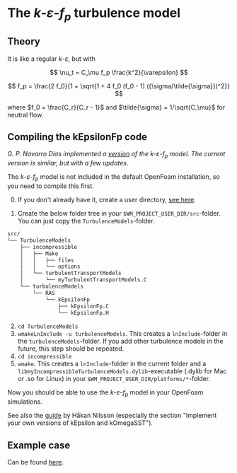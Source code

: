 # The $k$-$`\varepsilon`$-$`f_p`$ turbulence model

## Theory
It is like a regular $k$-$`\varepsilon`$, but with

$$
\nu_t = C_\mu f_p \frac{k^2}{\varepsilon}
$$

$$
f_p = \frac{2 f_0}{1 + \sqrt{1 + 4 f_0 (f_0 - 1) ({\sigma/\tilde{\sigma}})^2}}
$$

where $f_0 = \frac{C_r}{C_r - 1}$ and $\tilde{\sigma} = 1/\sqrt{C_\mu}$ for neutral flow.


## Compiling the kEpsilonFp code

*G. P. Navarro Dias implemented a [version](https://www.researchgate.net/publication/340929542_code_available_k-epsilon-fp_turbulence_model_for_OpenFOAM_41_and_OpenFOAM_v2012_From_van_dar_Laan_et_al_2015) of the $`k`$-$`\varepsilon`$-$`f_p`$ model. The current version is similar, but with a few updates*. 



The $k$-$`\varepsilon`$-$`f_p`$ model is not included in the default OpenFoam installation, so you need to compile this first. 

0. If you don't already have it, create a user directory, [see here](https://github.com/mchba/actuatorDiskFoam/tree/main?tab=readme-ov-file#actuator-disk-ad-compilation).

1. Create the below folder tree in your `$WM_PROJECT_USER_DIR/src`-folder. You can just copy the `TurbulenceModels`-folder.


```bash 
src/
└── TurbulenceModels
    ├── incompressible
    │   ├── Make
    │   │   ├── files
    │   │   └── options
    │   └── turbulentTransportModels
    │       └── myTurbulentTransportModels.C
    └── turbulenceModels
        └── RAS
            └── kEpsilonFp
                ├── kEpsilonFp.C
                └── kEpsilonFp.H
```

2. `cd TurbulenceModels`
3. `wmakeLnInclude -u turbulenceModels`. This creates a `lnInclude`-folder in the `turbulenceModels`-folder. If you add other turbulence models in the future, this step should be repeated.
4. `cd incompressible`
5. `wmake`. This creates a `lnInclude`-folder in the current folder and a `libmyIncompressibleTurbulenceModels.dylib`-executable (.dylib for Mac or .so for Linux) in your `$WM_PROJECT_USER_DIR/platforms/*`-folder.  

Now you should be able to use the $k$-$`\varepsilon`$-$`f_p`$ model in your OpenFoam simulations.

See also the [guide](https://onlinelibrary.wiley.com/doi/abs/10.1002/we.1736)  by Håkan Nilsson (especially the section "Implement your own versions of kEpsilon and kOmegaSST").

## Example case

Can be found [here](https://github.com/mchba/actuatorDiskFoam/tree/main/examples/single_turbine_kefp).
